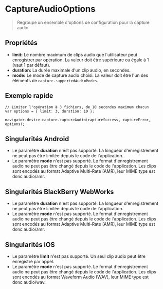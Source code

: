 CaptureAudioOptions
===================

> Regroupe un ensemble d'options de configuration pour la capture audio.

Propriétés
----------

- __limit:__ Le nombre maximum de clips audio que l'utilisateur peut enregistrer par opération.  La valeur doit être supérieure ou égale à 1 (vaut 1 par défaut).
- __duration:__ La durée maximale d'un clip audio, en secondes.
- __mode:__ Le mode de capture audio choisi.  La valeur doit être l'un des éléments de `capture.supportedAudioModes`.

Exemple rapide
--------------

    // Limiter l'opération à 3 fichiers, de 10 secondes maximum chacun
    var options = { limit: 3, duration: 10 };

    navigator.device.capture.captureAudio(captureSuccess, captureError, options);

Singularités Android
--------------------

- Le paramètre __duration__ n'est pas supporté.  La longueur d'enregistrement ne peut pas être limitée depuis le code de l'application.
- Le paramètre __mode__ n'est pas supporté.  Le format d'enregistrement audio ne peut pas être changé depuis le code de l'application.  Les clips sont encodés au format Adaptive Multi-Rate (AMR), leur MIME type est donc audio/amr.

Singularités BlackBerry WebWorks
--------------------------------

- Le paramètre __duration__ n'est pas supporté.  La longueur d'enregistrement ne peut pas être limitée depuis le code de l'application.
- Le paramètre __mode__ n'est pas supporté.  Le format d'enregistrement audio ne peut pas être changé depuis le code de l'application.  Les clips sont encodés au format Adaptive Multi-Rate (AMR), leur MIME type est donc audio/amr.

Singularités iOS
----------------

- Le paramètre __limit__ n'est pas supporté. Un seul clip audio peut être enregistré par appel.
- Le paramètre __mode__ n'est pas supporté.  Le format d'enregistrement audio ne peut pas être changé depuis le code de l'application.  Les clips sont encodés au format Waveform Audio (WAV), leur MIME type est donc audio/wav.
